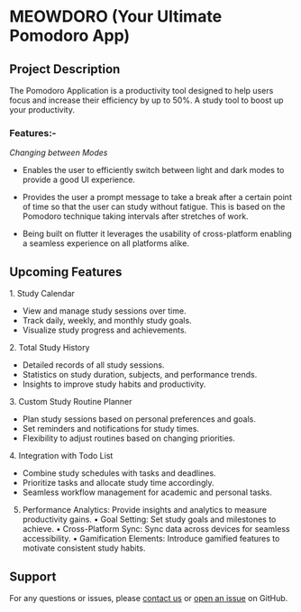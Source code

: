 # MEOWDORO (Your Ultimate Pomodoro App)

## Project Description
The Pomodoro Application is a productivity tool designed to help users focus and increase their efficiency by up to 50%. A study tool to boost up your productivity.


### Features:-

 *Changing between Modes*

- Enables the user to efficiently switch between light and dark modes to provide a good UI experience.

- Provides the user a prompt message to take a break after a certain point of time so that the user can study without fatigue.
This is based on the Pomodoro technique taking intervals after stretches of work.

- Being built on flutter it leverages the usability of cross-platform enabling a seamless experience on all platforms alike.

## Upcoming Features

1.⁠ ⁠Study Calendar
   - View and manage study sessions over time.
   - Track daily, weekly, and monthly study goals.
   - Visualize study progress and achievements.

2.⁠ ⁠Total Study History
   - Detailed records of all study sessions.
   - Statistics on study duration, subjects, and performance trends.
   - Insights to improve study habits and productivity.

3.⁠ ⁠Custom Study Routine Planner
   - Plan study sessions based on personal preferences and goals.
   - Set reminders and notifications for study times.
   - Flexibility to adjust routines based on changing priorities.

4.⁠ ⁠Integration with Todo List
   - Combine study schedules with tasks and deadlines.
   - Prioritize tasks and allocate study time accordingly.
   - Seamless workflow management for academic and personal tasks.

5. Performance Analytics: Provide insights and analytics to measure productivity gains.
•⁠  ⁠Goal Setting: Set study goals and milestones to achieve.
•⁠  ⁠Cross-Platform Sync: Sync data across devices for seamless accessibility.
•⁠  ⁠Gamification Elements: Introduce gamified features to motivate consistent study habits.






## Support
For any questions or issues, please [contact us](mailto:aindrelasaha@example.com) or [open an issue](https://github.com/yourusername/study_time_app/issues) on GitHub.

